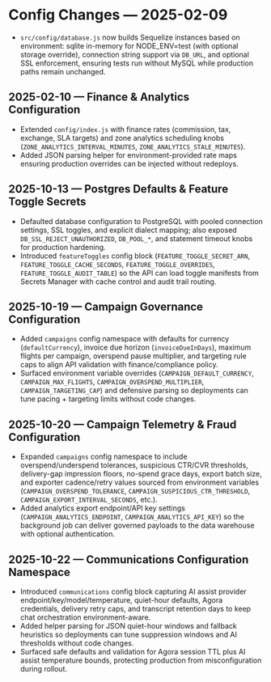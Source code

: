 # Config Changes — 2025-02-09

- `src/config/database.js` now builds Sequelize instances based on environment: sqlite in-memory for NODE_ENV=test (with optional storage override), connection string support via `DB_URL`, and optional SSL enforcement, ensuring tests run without MySQL while production paths remain unchanged.
## 2025-02-10 — Finance & Analytics Configuration
- Extended `config/index.js` with finance rates (commission, tax, exchange, SLA targets) and zone analytics scheduling knobs (`ZONE_ANALYTICS_INTERVAL_MINUTES`, `ZONE_ANALYTICS_STALE_MINUTES`).
- Added JSON parsing helper for environment-provided rate maps ensuring production overrides can be injected without redeploys.

## 2025-10-13 — Postgres Defaults & Feature Toggle Secrets
- Defaulted database configuration to PostgreSQL with pooled connection settings, SSL toggles, and explicit dialect mapping; also exposed `DB_SSL_REJECT_UNAUTHORIZED`, `DB_POOL_*`, and statement timeout knobs for production hardening.
- Introduced `featureToggles` config block (`FEATURE_TOGGLE_SECRET_ARN`, `FEATURE_TOGGLE_CACHE_SECONDS`, `FEATURE_TOGGLE_OVERRIDES`, `FEATURE_TOGGLE_AUDIT_TABLE`) so the API can load toggle manifests from Secrets Manager with cache control and audit trail routing.

## 2025-10-19 — Campaign Governance Configuration
- Added `campaigns` config namespace with defaults for currency (`defaultCurrency`), invoice due horizon (`invoiceDueInDays`), maximum flights per campaign, overspend pause multiplier, and targeting rule caps to align API validation with finance/compliance policy.
- Surfaced environment variable overrides (`CAMPAIGN_DEFAULT_CURRENCY`, `CAMPAIGN_MAX_FLIGHTS`, `CAMPAIGN_OVERSPEND_MULTIPLIER`, `CAMPAIGN_TARGETING_CAP`) and defensive parsing so deployments can tune pacing + targeting limits without code changes.

## 2025-10-20 — Campaign Telemetry & Fraud Configuration
- Expanded `campaigns` config namespace to include overspend/underspend tolerances, suspicious CTR/CVR thresholds, delivery-gap impression floors, no-spend grace days, export batch size, and exporter cadence/retry values sourced from environment variables (`CAMPAIGN_OVERSPEND_TOLERANCE`, `CAMPAIGN_SUSPICIOUS_CTR_THRESHOLD`, `CAMPAIGN_EXPORT_INTERVAL_SECONDS`, etc.).
- Added analytics export endpoint/API key settings (`CAMPAIGN_ANALYTICS_ENDPOINT`, `CAMPAIGN_ANALYTICS_API_KEY`) so the background job can deliver governed payloads to the data warehouse with optional authentication.

## 2025-10-22 — Communications Configuration Namespace
- Introduced `communications` config block capturing AI assist provider endpoint/key/model/temperature, quiet-hour defaults, Agora credentials, delivery retry caps, and transcript retention days to keep chat orchestration environment-aware.
- Added helper parsing for JSON quiet-hour windows and fallback heuristics so deployments can tune suppression windows and AI thresholds without code changes.
- Surfaced safe defaults and validation for Agora session TTL plus AI assist temperature bounds, protecting production from misconfiguration during rollout.

